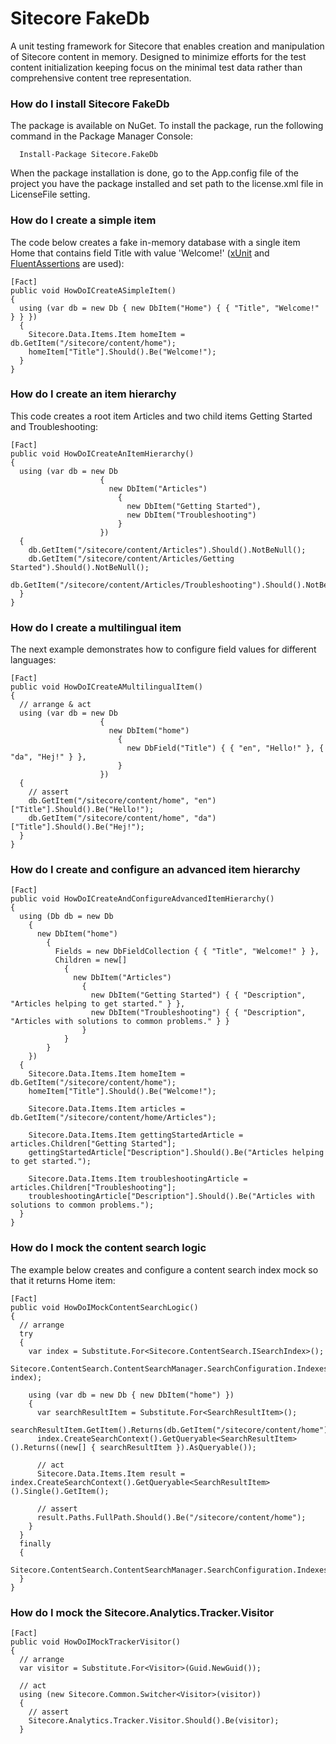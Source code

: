 Sitecore FakeDb
===============

A unit testing framework for Sitecore that enables creation and manipulation of Sitecore content in memory. Designed to minimize efforts for the test content initialization keeping focus on the minimal test data rather than comprehensive content tree representation.

### How do I install Sitecore FakeDb

The package is available on NuGet. To install the package, run the following command in the Package Manager Console:

      Install-Package Sitecore.FakeDb
      
When the package installation is done, go to the App.config file of the project you have the package installed and set path to the license.xml file in LicenseFile setting.


### How do I create a simple item

The code below creates a fake in-memory database with a single item Home that contains field Title with value 'Welcome!' ([xUnit](http://xunit.codeplex.com/) and [FluentAssertions](https://github.com/dennisdoomen/FluentAssertions) are used):

    [Fact]
    public void HowDoICreateASimpleItem()
    {
      using (var db = new Db { new DbItem("Home") { { "Title", "Welcome!" } } })
      {
        Sitecore.Data.Items.Item homeItem = db.GetItem("/sitecore/content/home");
        homeItem["Title"].Should().Be("Welcome!");
      }
    }

### How do I create an item hierarchy

This code creates a root item Articles and two child items Getting Started and Troubleshooting:

    [Fact]
    public void HowDoICreateAnItemHierarchy()
    {
      using (var db = new Db
                        {
                          new DbItem("Articles")
                            {
                              new DbItem("Getting Started"),
                              new DbItem("Troubleshooting")
                            }
                        })
      {
        db.GetItem("/sitecore/content/Articles").Should().NotBeNull();
        db.GetItem("/sitecore/content/Articles/Getting Started").Should().NotBeNull();
        db.GetItem("/sitecore/content/Articles/Troubleshooting").Should().NotBeNull();
      }
    }
    
### How do I create a multilingual item

The next example demonstrates how to configure field values for different languages:

    [Fact]
    public void HowDoICreateAMultilingualItem()
    {
      // arrange & act
      using (var db = new Db
                        {
                          new DbItem("home")
                            {
                              new DbField("Title") { { "en", "Hello!" }, { "da", "Hej!" } },
                            }
                        })
      {
        // assert
        db.GetItem("/sitecore/content/home", "en")["Title"].Should().Be("Hello!");
        db.GetItem("/sitecore/content/home", "da")["Title"].Should().Be("Hej!");
      }
    }

### How do I create and configure an advanced item hierarchy

    [Fact]
    public void HowDoICreateAndConfigureAdvancedItemHierarchy()
    {
      using (Db db = new Db
        {
          new DbItem("home")
            {
              Fields = new DbFieldCollection { { "Title", "Welcome!" } },
              Children = new[]
                {
                  new DbItem("Articles")
                    {
                      new DbItem("Getting Started") { { "Description", "Articles helping to get started." } },
                      new DbItem("Troubleshooting") { { "Description", "Articles with solutions to common problems." } }
                    }
                }
            }
        })
      {
        Sitecore.Data.Items.Item homeItem = db.GetItem("/sitecore/content/home");
        homeItem["Title"].Should().Be("Welcome!");

        Sitecore.Data.Items.Item articles = db.GetItem("/sitecore/content/home/Articles");

        Sitecore.Data.Items.Item gettingStartedArticle = articles.Children["Getting Started"];
        gettingStartedArticle["Description"].Should().Be("Articles helping to get started.");

        Sitecore.Data.Items.Item troubleshootingArticle = articles.Children["Troubleshooting"];
        troubleshootingArticle["Description"].Should().Be("Articles with solutions to common problems.");
      }
    }
    
### How do I mock the content search logic
The example below creates and configure a content search index mock so that it returns Home item:

    [Fact]
    public void HowDoIMockContentSearchLogic()
    {
      // arrange
      try
      {
        var index = Substitute.For<Sitecore.ContentSearch.ISearchIndex>();
        Sitecore.ContentSearch.ContentSearchManager.SearchConfiguration.Indexes.Add("my_index", index);

        using (var db = new Db { new DbItem("home") })
        {
          var searchResultItem = Substitute.For<SearchResultItem>();
          searchResultItem.GetItem().Returns(db.GetItem("/sitecore/content/home"));
          index.CreateSearchContext().GetQueryable<SearchResultItem>().Returns((new[] { searchResultItem }).AsQueryable());

          // act
          Sitecore.Data.Items.Item result = index.CreateSearchContext().GetQueryable<SearchResultItem>().Single().GetItem();

          // assert
          result.Paths.FullPath.Should().Be("/sitecore/content/home");
        }
      }
      finally
      {
        Sitecore.ContentSearch.ContentSearchManager.SearchConfiguration.Indexes.Remove("my_index");
      }
    }
    
### How do I mock the Sitecore.Analytics.Tracker.Visitor

    [Fact]
    public void HowDoIMockTrackerVisitor()
    {
      // arrange
      var visitor = Substitute.For<Visitor>(Guid.NewGuid());

      // act
      using (new Sitecore.Common.Switcher<Visitor>(visitor))
      {
        // assert
        Sitecore.Analytics.Tracker.Visitor.Should().Be(visitor);
      }
